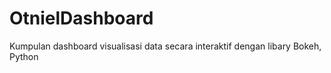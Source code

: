 # OtnielDashboard
Kumpulan dashboard visualisasi data secara interaktif dengan libary Bokeh, Python 
